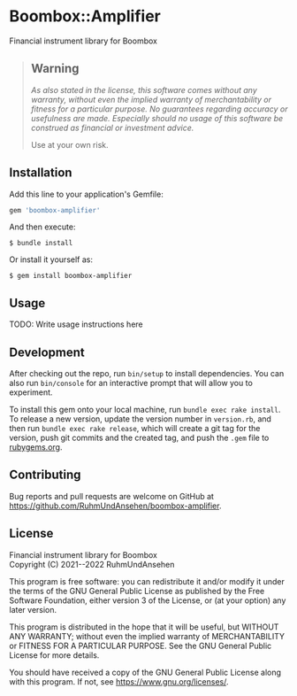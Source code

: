 # Boombox::Amplifier

Financial instrument library for Boombox

> ## Warning
>
> *As also stated in the license, this software comes without any warranty, without even the implied warranty of merchantability or fitness for a particular purpose. No guarantees regarding accuracy or usefulness are made. Especially should no usage of this software be construed as financial or investment advice.*
> 
> Use at your own risk.

## Installation

Add this line to your application's Gemfile:

```ruby
gem 'boombox-amplifier'
```

And then execute:

    $ bundle install

Or install it yourself as:

    $ gem install boombox-amplifier

## Usage

TODO: Write usage instructions here

## Development

After checking out the repo, run `bin/setup` to install dependencies. You can also run `bin/console` for an interactive prompt that will allow you to experiment.

To install this gem onto your local machine, run `bundle exec rake install`. To release a new version, update the version number in `version.rb`, and then run `bundle exec rake release`, which will create a git tag for the version, push git commits and the created tag, and push the `.gem` file to [rubygems.org](https://rubygems.org).

## Contributing

Bug reports and pull requests are welcome on GitHub at https://github.com/RuhmUndAnsehen/boombox-amplifier.

## License

   Financial instrument library for Boombox\
   Copyright (C) 2021--2022 RuhmUndAnsehen

   This program is free software: you can redistribute it and/or modify
   it under the terms of the GNU General Public License as published by
   the Free Software Foundation, either version 3 of the License, or
   (at your option) any later version.

   This program is distributed in the hope that it will be useful,
   but WITHOUT ANY WARRANTY; without even the implied warranty of
   MERCHANTABILITY or FITNESS FOR A PARTICULAR PURPOSE.  See the
   GNU General Public License for more details.

   You should have received a copy of the GNU General Public License
   along with this program.  If not, see <https://www.gnu.org/licenses/>.
